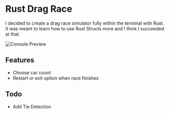 # Rust Drag Race

I decided to create a drag race simulator fully within the terminal with Rust. It was meant to learn how to use Rust Structs more and I think I succeeded at that.

![Console Preview](https://raw.githubusercontent.com/Concrete18/Rust-Race/main/images/example.png)

## Features

- Choose car count
- Restart or exit option when race finishes

## Todo

- Add Tie Detection
